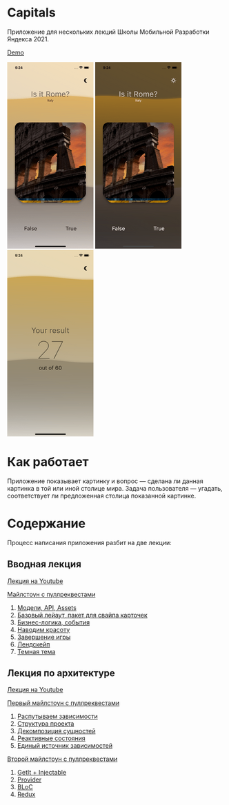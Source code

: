 # Capitals

Приложение для нескольких лекций Школы Мобильной Разработки Яндекса 2021.

[Demo](https://kltsv.github.io/capitals/capitals/)

![Light mode](docs/light.png) ![Dark mode](docs/dark.png) ![Game completed](docs/done.png)

# Как работает

Приложение показывает картинку и вопрос — сделана ли данная картинка в той или иной столице мира. Задача пользователя — угадать, соответствует ли предложенная столица показанной картинке.

# Содержание

Процесс написания приложения разбит на две лекции:

## Вводная лекция

[Лекция на Youtube](https://www.youtube.com/watch?v=_lAUEYoLZzc)

[Майлстоун с пуллреквестами](https://github.com/kltsv/capitals/milestone/1?closed=1)

1. [Модели, API, Assets](https://github.com/kltsv/capitals/pull/1)
2. [Базовый лейаут, пакет для свайпа карточек](https://github.com/kltsv/capitals/pull/2)
3. [Бизнес-логика, события](https://github.com/kltsv/capitals/pull/3)
4. [Наводим красоту](https://github.com/kltsv/capitals/pull/4)
5. [Завершение игры](https://github.com/kltsv/capitals/pull/5)
6. [Лендскейп](https://github.com/kltsv/capitals/pull/6)
7. [Темная тема](https://github.com/kltsv/capitals/pull/7)

## Лекция по архитектуре

[Лекция на Youtube](https://www.youtube.com/watch?v=GB8A8hJhHcM)

[Первый майлстоун с пуллреквестами](https://github.com/kltsv/capitals/milestone/2?closed=1)

1. [Распутываем зависимости](https://github.com/kltsv/capitals/pull/8)
2. [Структура проекта](https://github.com/kltsv/capitals/pull/9)
3. [Декомпозиция сущностей](https://github.com/kltsv/capitals/pull/10)
4. [Реактивные состояния](https://github.com/kltsv/capitals/pull/11)
5. [Единый источник зависимостей](https://github.com/kltsv/capitals/pull/12)

[Второй майлстоун с пуллреквестами](https://github.com/kltsv/capitals/milestone/3?closed=1)

1. [GetIt + Injectable](https://github.com/kltsv/capitals/pull/13)
2. [Provider](https://github.com/kltsv/capitals/pull/14)
3. [BLoC](https://github.com/kltsv/capitals/pull/15)
4. [Redux](https://github.com/kltsv/capitals/pull/16)